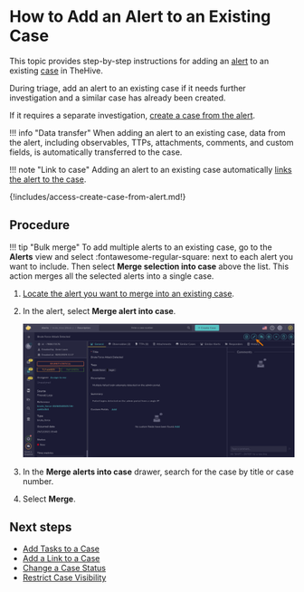 # How to Add an Alert to an Existing Case

This topic provides step-by-step instructions for adding an [alert](about-alerts.md) to an existing [case](../cases/about-cases.md) in TheHive.

During triage, add an alert to an existing case if it needs further investigation and a similar case has already been created.

If it requires a separate investigation, [create a case from the alert](create-a-case-from-an-alert.md).

!!! info "Data transfer"
    When adding an alert to an existing case, data from the alert, including observables, TTPs, attachments, comments, and custom fields, is automatically transferred to the case.

!!! note "Link to case"
    Adding an alert to an existing case automatically [links the alert to the case](../cases/view-alerts-linked-to-a-case.md).

{!includes/access-create-case-from-alert.md!}

<h2>Procedure</h2>

!!! tip "Bulk merge"
    To add multiple alerts to an existing case, go to the **Alerts** view and select :fontawesome-regular-square: next to each alert you want to include. Then select **Merge selection into case** above the list. This action merges all the selected alerts into a single case.

1. [Locate the alert you want to merge into an existing case](./search-for-alerts/find-an-alert.md).

2. In the alert, select **Merge alert into case**.

    ![Merge alert into case](/thehive/images/user-guides/analyst-corner/alerts/merge-alert-into-case.png)

3. In the **Merge alerts into case** drawer, search for the case by title or case number.

4. Select **Merge**.

<h2>Next steps</h2>

* [Add Tasks to a Case](../cases/add-tasks-to-a-case.md)
* [Add a Link to a Case](../cases/case-links/add-a-link-to-a-case.md)
* [Change a Case Status](../cases/change-status-case.md)
* [Restrict Case Visibility](../cases/case-visibility/restrict-visibility-case.md)
